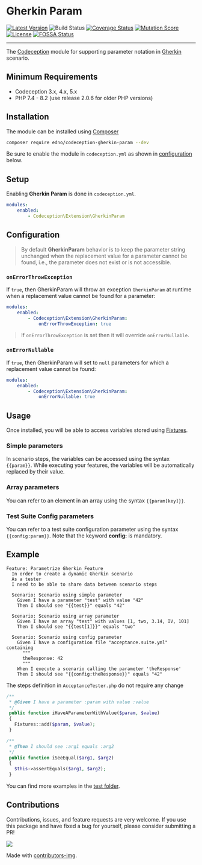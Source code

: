 # Gherkin Param

[![Latest Version](https://img.shields.io/packagist/v/edno/codeception-gherkin-param.svg)](https://packagist.org/packages/edno/codeception-gherkin-param)
![Build Status](https://img.shields.io/github/actions/workflow/status/edno/codeception-gherkin-param/run-tests.yml)
[![Coverage Status](https://img.shields.io/coveralls/edno/codeception-gherkin-param.svg)](https://coveralls.io/github/edno/codeception-gherkin-param?branch=main)
[![Mutation Score](https://img.shields.io/endpoint?label=mutation%20score&url=https%3A%2F%2Fbadge-api.stryker-mutator.io%2Fgithub.com%2Fedno%2Fcodeception-gherkin-param%2Fmain)](https://dashboard.stryker-mutator.io/reports/github.com/edno/codeception-gherkin-param/main)
[![License](https://img.shields.io/badge/license-Apache%202-blue.svg)](https://raw.githubusercontent.com/edno/codeception-gherkin-param/main/LICENSE)
[![FOSSA Status](https://app.fossa.io/api/projects/git%2Bgithub.com%2Fedno%2Fcodeception-gherkin-param.svg?type=shield)](https://app.fossa.io/projects/git%2Bgithub.com%2Fedno%2Fcodeception-gherkin-param)

---

The [Codeception](http://codeception.com/) module for supporting parameter notation
in [Gherkin](https://codeception.com/docs/07-BDD)
scenario.

## Minimum Requirements

- Codeception 3.x, 4.x, 5.x
- PHP 7.4 - 8.2 (use release 2.0.6 for older PHP versions)

## Installation

The module can be installed using [Composer](https://getcomposer.org)

```bash
composer require edno/codeception-gherkin-param --dev
```

Be sure to enable the module in `codeception.yml` as shown in
[configuration](#configuration) below.

## Setup

Enabling **Gherkin Param** is done in `codeception.yml`.

```yaml
modules:
    enabled:
        - Codeception\Extension\GherkinParam
```

## Configuration

> By default **GherkinParam**  behavior is to keep the parameter string unchanged when the replacement value for a parameter cannot be found, i.e., the parameter does not exist or is not accessible.

### `onErrorThrowException`

If `true`, then GherkinParam will throw an exception `GherkinParam` at runtime when a replacement value cannot be found for a parameter:

```yaml
modules:
    enabled:
        - Codeception\Extension\GherkinParam:
            onErrorThrowException: true
```

> If `onErrorThrowException` is set then it will override `onErrorNullable`.

### `onErrorNullable`

If `true`, then GherkinParam will set to `null` parameters for which a replacement value cannot be found:

```yaml
modules:
    enabled:
        - Codeception\Extension\GherkinParam:
            onErrorNullable: true
```

## Usage

Once installed, you will be able to access variables stored using
[Fixtures](https://codeception.com/docs/reference/Fixtures.html).

### Simple parameters

In scenario steps, the variables can be accessed using the syntax `{{param}}`.
While executing your features, the variables will be automatically replaced by their value.

### Array parameters

You can refer to an element in an array using the syntax `{{param[key]}}`.

### Test Suite Config parameters

You can refer to a test suite configuration parameter using the syntax `{{config:param}}`.
Note that the keyword **config:** is mandatory.

## Example

```gherkin
Feature: Parametrize Gherkin Feature
  In order to create a dynamic Gherkin scenario
  As a tester
  I need to be able to share data between scenario steps

  Scenario: Scenario using simple parameter
    Given I have a parameter "test" with value "42"
    Then I should see "{{test}}" equals "42"

  Scenario: Scenario using array parameter
    Given I have an array "test" with values [1, two, 3.14, IV, 101]
    Then I should see "{{test[1]}}" equals "two"

  Scenario: Scenario using config parameter
    Given I have a configuration file "acceptance.suite.yml" containing
      """
      theResponse: 42
      """
    When I execute a scenario calling the parameter 'theResponse'
    Then I should see "{{config:theResponse}}" equals "42"
```

The steps definition in `AcceptanceTester.php` do not require any change

```php
/**
 * @Given I have a parameter :param with value :value
 */
 public function iHaveAParameterWithValue($param, $value)
 {
   Fixtures::add($param, $value);
 }

/**
 * @Then I should see :arg1 equals :arg2
 */
 public function iSeeEqual($arg1, $arg2)
 {
   $this->assertEquals($arg1, $arg2);
 }
```

 You can find more examples in the [test folder](https://github.com/edno/codeception-gherkin-param/tree/main/tests/acceptance).

## Contributions

Contributions, issues, and feature requests are very welcome. If you use this package and have fixed a bug for yourself, please consider submitting a PR!

<a href="https://github.com/edno/codeception-gherkin-param/graphs/contributors">
  <img src="https://contrib.rocks/image?repo=edno/codeception-gherkin-param" />
</a>

Made with [contributors-img](https://contrib.rocks).
